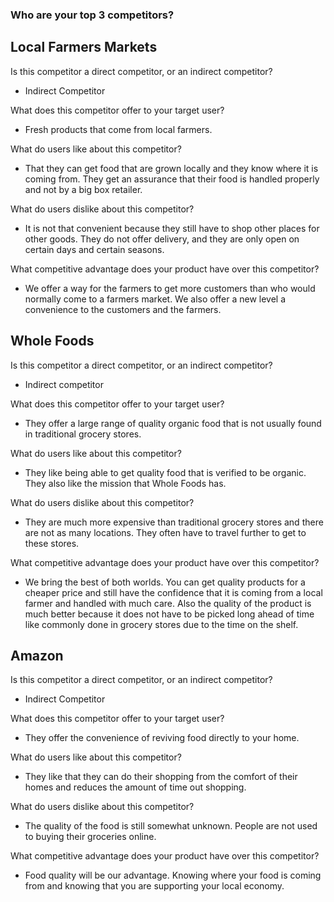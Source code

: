 ### Who are your top 3 competitors?
## Local Farmers Markets

Is this competitor a direct competitor, or an indirect competitor? 
- Indirect Competitor 

What does this competitor offer to your target user?

- Fresh products that come from local farmers.

What do users like about this competitor? 
- That they can get food that are grown locally and they know where it is coming from. They get an assurance that their food is handled properly and not by a big box retailer.

What do users dislike about this competitor? 
- It is not that convenient because they still have to shop other places for other goods.  They do not offer delivery, and they are only open on certain days and certain seasons.

What competitive advantage does your product have over this competitor? 
- We offer a way for the farmers to get more customers than who would normally come to a farmers market. We also offer a new level a convenience to the customers and the farmers.  

## Whole Foods

Is this competitor a direct competitor, or an indirect competitor? 
- Indirect competitor

What does this competitor offer to your target user? 
- They offer a large range of quality organic food that is not usually found in traditional grocery stores.

What do users like about this competitor?
- They like being able to get quality food that is verified to be organic.  They also like the mission that Whole Foods has.

What do users dislike about this competitor? 
- They are much more expensive than traditional grocery stores and there are not as many locations.  They often have to travel further to get to these stores.

What competitive advantage does your product have over this competitor?
-	We bring the best of both worlds. You can get quality products for a cheaper price and still have the confidence that it is coming from a local farmer and handled with much care. Also the quality of the product is much better because it does not have to be picked long ahead of time like commonly done in grocery stores due to the time on the shelf. 

## Amazon

Is this competitor a direct competitor, or an indirect competitor? 
- Indirect Competitor

What does this competitor offer to your target user?
- They offer the convenience of reviving food directly to your home.

What do users like about this competitor?
- They like that they can do their shopping from the comfort of their homes and reduces the amount of time out shopping.

What do users dislike about this competitor? 
- The quality of the food is still somewhat unknown. People are not used to buying their groceries online.

What competitive advantage does your product have over this competitor? 
- Food quality will be our advantage. Knowing where your food is coming from and knowing that you are supporting your local economy.



